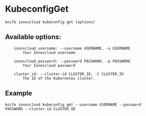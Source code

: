 # KubeconfigGet



    knife ionoscloud kubeconfig get (options)


## Available options:

```
    ionoscloud_username: --username USERNAME, -u USERNAME
        Your Ionoscloud username

    ionoscloud_password: --password PASSWORD, -p PASSWORD
        Your Ionoscloud password

    cluster_id: --cluster-id CLUSTER_ID, -C CLUSTER_ID
        The ID of the Kubernetes cluster.

```

## Example

    knife ionoscloud kubeconfig get --username USERNAME --password PASSWORD --cluster-id CLUSTER_ID
